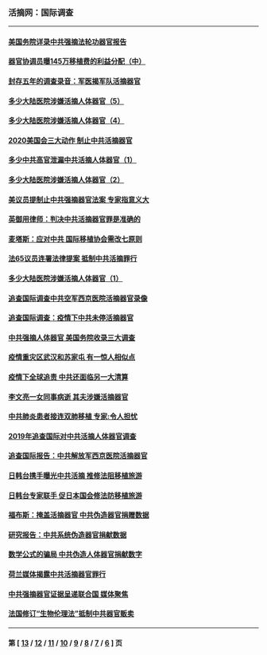### 活摘网：国际调查
---
#### [美国务院详录中共强摘法轮功器官报告](../../pages/nf5947/n12944519.md?05160430) 
#### [器官协调员曝145万移植费的利益分配（中）](../../pages/nf5947/n12894547.md?05160430) 
#### [封存五年的调查录音：军医揭军队活摘器官](../../pages/nf5947/n12798692.md?05160430) 
#### [多少大陆医院涉嫌活摘人体器官（5）](../../pages/nf5947/n12768383.md?05160430) 
#### [多少大陆医院涉嫌活摘人体器官（4）](../../pages/nf5947/n12664434.md?05160430) 
#### [2020美国会三大动作 制止中共活摘器官](../../pages/nf5947/n12682004.md?05160430) 
#### [多少中共高官泄漏中共活摘人体器官（1）](../../pages/nf5947/n12671234.md?05160430) 
#### [多少大陆医院涉嫌活摘人体器官（2）](../../pages/nf5947/n12655589.md?05160430) 
#### [美议员提制止中共强摘器官法案 专家指意义大](../../pages/nf5947/n12630561.md?05160430) 
#### [英御用律师：判决中共活摘器官罪是准确的](../../pages/nf5947/n12580740.md?05160430) 
#### [麦塔斯：应对中共 国际移植协会需改七原则](../../pages/nf5947/n12514711.md?05160430) 
#### [法65议员连署法律提案 抵制中共活摘罪行](../../pages/nf5947/n12437047.md?05160430) 
#### [多少大陆医院涉嫌活摘人体器官（1）](../../pages/nf5947/n12414284.md?05160430) 
#### [追查国际调查中共空军西京医院活摘器官录像](../../pages/nf5947/n12348837.md?05160430) 
#### [追查国际调查：疫情下中共未停活摘器官](../../pages/nf5947/n12273415.md?05160430) 
#### [中共强摘人体器官 美国务院收录三大调查](../../pages/nf5947/n12181488.md?05160430) 
#### [疫情重灾区武汉和苏家屯 有一惊人相似点](../../pages/nf5947/n12150824.md?05160430) 
#### [疫情下全球追责 中共还面临另一大清算](../../pages/nf5947/n12070397.md?05160430) 
#### [李文亮一女同事病逝 其夫涉嫌活摘器官](../../pages/nf5947/n11957882.md?05160430) 
#### [中共肺炎患者接连双肺移植 专家:令人担忧](../../pages/nf5947/n11945516.md?05160430) 
#### [2019年追查国际对中共活摘人体器官调查](../../pages/nf5947/n11917733.md?05160430) 
#### [追查国际报告：中共解放军西京医院活摘器官](../../pages/nf5947/n11838359.md?05160430) 
#### [日韩台携手曝光中共活摘 推修法阻移植旅游](../../pages/nf5947/n11712046.md?05160430) 
#### [日韩台专家联手 促日本国会修法防移植旅游](../../pages/nf5947/n11708887.md?05160430) 
#### [福布斯：掩盖活摘器官 中共伪造器官捐赠数据](../../pages/nf5947/n11669316.md?05160430) 
#### [研究报告：中共系统伪造器官捐献数据](../../pages/nf5947/n11665366.md?05160430) 
#### [数学公式的骗局 中共伪造人体器官捐献数字](../../pages/nf5947/n11657738.md?05160430) 
#### [荷兰媒体揭露中共活摘器官罪行](../../pages/nf5947/n11574020.md?05160430) 
#### [中共强摘器官证据呈递联合国 媒体聚焦](../../pages/nf5947/n11546426.md?05160430) 
#### [法国修订“生物伦理法”抵制中共器官贩卖](../../pages/nf5947/n11545564.md?05160430) 

---
#### 第 [ [13](./13.md?05160430) / [12](./12.md?05160430) / [11](./11.md?05160430) / [10](./10.md?05160430) / [9](./9.md?05160430) / [8](./8.md?05160430) / [7](./7.md?05160430) / [6](./6.md?05160430) ] 页
